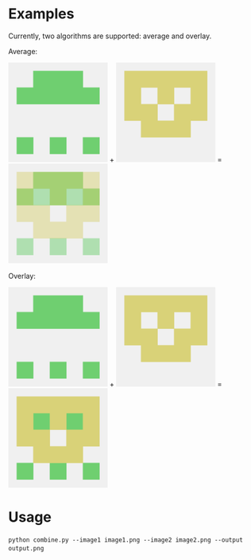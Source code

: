 # Examples
Currently, two algorithms are supported: average and overlay.

Average:

<img src="https://github.com/SzePlusPlus/identicombine/blob/master/images/image1.png" height="200" width="200"> + <img src="https://github.com/SzePlusPlus/identicombine/blob/master/images/image2.png" height="200" width="200"> = <img src="https://github.com/SzePlusPlus/identicombine/blob/master/images/average.png" height="200" width="200">

Overlay:

<img src="https://github.com/SzePlusPlus/identicombine/blob/master/images/image1.png" height="200" width="200"> + <img src="https://github.com/SzePlusPlus/identicombine/blob/master/images/image2.png" height="200" width="200"> = <img src="https://github.com/SzePlusPlus/identicombine/blob/master/images/overlay.png" height="200" width="200">

# Usage
```python combine.py --image1 image1.png --image2 image2.png --output output.png```

